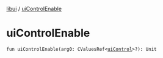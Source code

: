 [libui](index.md) / [uiControlEnable](./ui-control-enable.md)

# uiControlEnable

`fun uiControlEnable(arg0: CValuesRef<`[`uiControl`](ui-control/index.md)`>?): Unit`